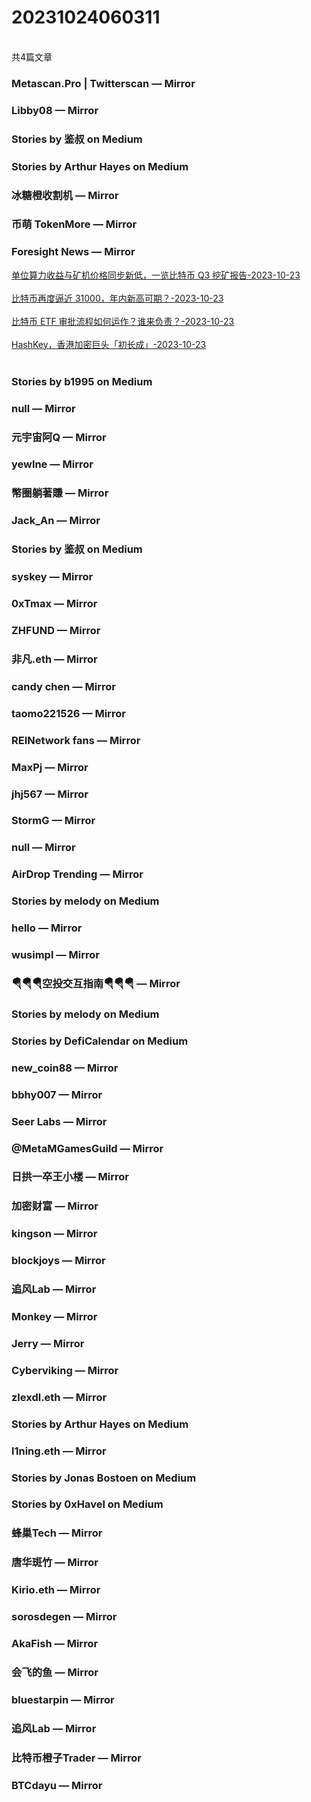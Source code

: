<h1>20231024060311</h1><br/>共4篇文章


###  Metascan.Pro | Twitterscan — Mirror







###  Libby08 — Mirror









###  Stories by 鉴叔 on Medium









###  Stories by Arthur Hayes on Medium











###  冰糖橙收割机 — Mirror









###  币萌 TokenMore — Mirror













###  Foresight News — Mirror

<a target=_blank rel=nofollow href="https://mirror.xyz/foresightnews.eth/OCI0x0XSnw_w7veWeKYM64OKqV8SM2kpNACs0tHqJAY" >单位算力收益与矿机价格同步新低，一览比特币 Q3 挖矿报告-2023-10-23</a><br/><br/><a target=_blank rel=nofollow href="https://mirror.xyz/foresightnews.eth/nr0Ql5fELuLWYWJjiPXpsNmdGZJFl81Mf5nlNqZPqkU" >比特币再度逼近 31000，年内新高可期？-2023-10-23</a><br/><br/><a target=_blank rel=nofollow href="https://mirror.xyz/foresightnews.eth/hKLqchG4IexFp3Q79g7g31QFy1vF6ujynX_mSuBGwGc" >比特币 ETF 审批流程如何运作？谁来负责？-2023-10-23</a><br/><br/><a target=_blank rel=nofollow href="https://mirror.xyz/foresightnews.eth/3jQhsJzRsPA2DD1egHwasNvXI4oyxLQdcsgJZP9O8RI" >HashKey，香港加密巨头「初长成」-2023-10-23</a><br/><br/>







###  Stories by b1995 on Medium









###  null — Mirror











###  元宇宙阿Q — Mirror









###  yewlne — Mirror







###  幣圈躺著賺 — Mirror













###  Jack_An — Mirror









###  Stories by 鉴叔 on Medium















###  syskey — Mirror









###  0xTmax — Mirror

















###  ZHFUND — Mirror







###  非凡.eth — Mirror









###  candy chen — Mirror













###  taomo221526 — Mirror









###  REINetwork fans — Mirror

















###  MaxPj — Mirror









###  jhj567 — Mirror















###  StormG — Mirror









###  null — Mirror







###  AirDrop Trending — Mirror









###  Stories by melody on Medium













###  hello — Mirror











###  wusimpl — Mirror







###  🪂🪂🪂空投交互指南🪂🪂🪂 — Mirror







###  Stories by melody on Medium







###  Stories by DefiCalendar on Medium











###  new_coin88 — Mirror









###  bbhy007 — Mirror











###  Seer Labs — Mirror













###  @MetaMGamesGuild — Mirror

















###  日拱一卒王小楼 — Mirror







###  加密财富 — Mirror









###  kingson — Mirror











###  blockjoys — Mirror









###  追风Lab — Mirror













###  Monkey — Mirror















###  Jerry — Mirror











###  Cyberviking — Mirror













###  zlexdl.eth — Mirror







###  Stories by Arthur Hayes on Medium







###  l1ning.eth — Mirror







###  Stories by Jonas Bostoen on Medium











###  Stories by 0xHavel on Medium









###  蜂巢Tech — Mirror







###  唐华斑竹 — Mirror













###  Kirio.eth — Mirror















###  sorosdegen — Mirror









###  AkaFish — Mirror



















###  会飞的鱼 — Mirror







###  bluestarpin — Mirror







###  追风Lab — Mirror















###  比特币橙子Trader — Mirror













###  BTCdayu — Mirror





